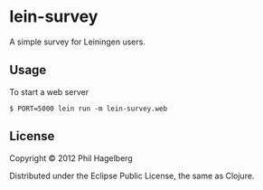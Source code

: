 # lein-survey

A simple survey for Leiningen users.

## Usage

To start a web server

    $ PORT=5000 lein run -m lein-survey.web

## License

Copyright © 2012 Phil Hagelberg

Distributed under the Eclipse Public License, the same as Clojure.
